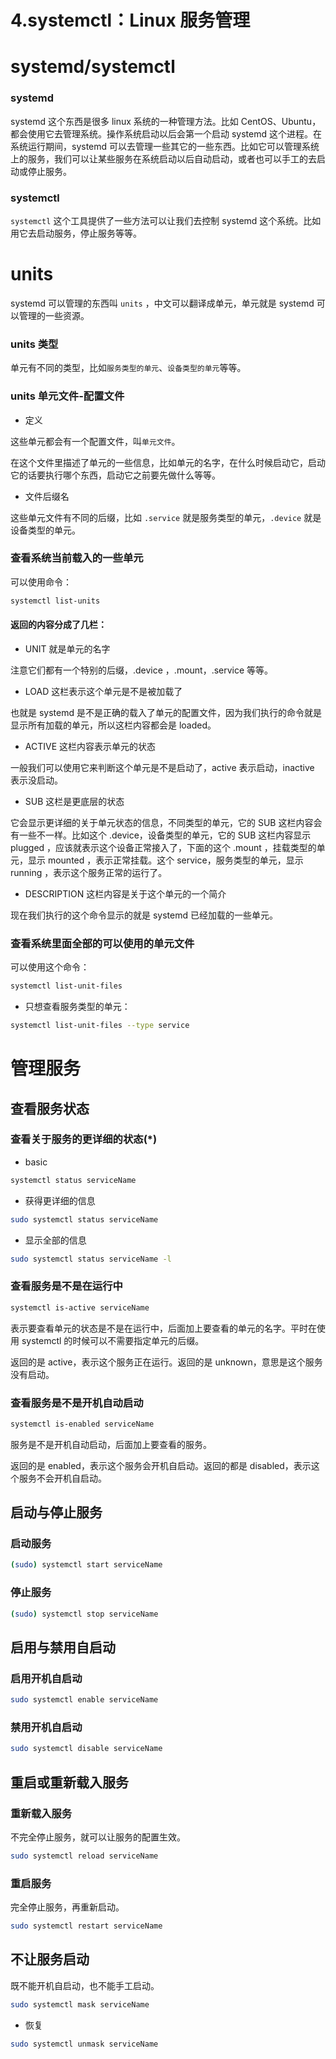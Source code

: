 # 4.systemctl：Linux 服务管理

# systemd/systemctl

### systemd

systemd 这个东西是很多 linux 系统的一种管理方法。比如 CentOS、Ubuntu，都会使用它去管理系统。操作系统启动以后会第一个启动 systemd 这个进程。在系统运行期间，systemd 可以去管理一些其它的一些东西。比如它可以管理系统上的服务，我们可以让某些服务在系统启动以后自动启动，或者也可以手工的去启动或停止服务。

### systemctl

`systemctl` 这个工具提供了一些方法可以让我们去控制 systemd 这个系统。比如用它去启动服务，停止服务等等。

# units

systemd 可以管理的东西叫 `units` ，中文可以翻译成单元，单元就是 systemd 可以管理的一些资源。

### units 类型

单元有不同的类型，比如`服务类型的单元`、`设备类型的单元`等等。

### units 单元文件-配置文件

- 定义

这些单元都会有一个配置文件，叫`单元文件`。

在这个文件里描述了单元的一些信息，比如单元的名字，在什么时候启动它，启动它的话要执行哪个东西，启动它之前要先做什么等等。

- 文件后缀名

这些单元文件有不同的后缀，比如 `.service` 就是服务类型的单元，`.device` 就是设备类型的单元。

### 查看系统当前载入的一些单元

可以使用命令：

```bash
systemctl list-units
```

#### 返回的内容分成了几栏：

- UNIT 就是单元的名字

注意它们都有一个特别的后缀，.device ，.mount，.service 等等。

- LOAD 这栏表示这个单元是不是被加载了

也就是 systemd 是不是正确的载入了单元的配置文件，因为我们执行的命令就是显示所有加载的单元，所以这栏内容都会是 loaded。

- ACTIVE 这栏内容表示单元的状态

一般我们可以使用它来判断这个单元是不是启动了，active 表示启动，inactive 表示没启动。

- SUB 这栏是更底层的状态

它会显示更详细的关于单元状态的信息，不同类型的单元，它的 SUB 这栏内容会有一些不一样。比如这个 .device，设备类型的单元，它的 SUB 这栏内容显示 plugged ，应该就表示这个设备正常接入了，下面的这个 .mount ，挂载类型的单元，显示 mounted ，表示正常挂载。这个 service，服务类型的单元，显示 running ，表示这个服务正常的运行了。

- DESCRIPTION 这栏内容是关于这个单元的一个简介

现在我们执行的这个命令显示的就是 systemd 已经加载的一些单元。

### 查看系统里面全部的可以使用的单元文件

可以使用这个命令：

```bash
systemctl list-unit-files
```

- 只想查看服务类型的单元：

```bash
systemctl list-unit-files --type service
```

# 管理服务

## 查看服务状态

### 查看关于服务的更详细的状态(\*)

- basic

```bash
systemctl status serviceName
```

- 获得更详细的信息

```bash
sudo systemctl status serviceName
```

- 显示全部的信息

```bash
sudo systemctl status serviceName -l
```

### 查看服务是不是在运行中

```bash
systemctl is-active serviceName

```

表示要查看单元的状态是不是在运行中，后面加上要查看的单元的名字。平时在使用 systemctl 的时候可以不需要指定单元的后缀。

返回的是 active，表示这个服务正在运行。返回的是 unknown，意思是这个服务没有启动。

### 查看服务是不是开机自动启动

```bash
systemctl is-enabled serviceName
```

服务是不是开机自动启动，后面加上要查看的服务。

返回的是 enabled，表示这个服务会开机自启动。返回的都是 disabled，表示这个服务不会开机自启动。

## 启动与停止服务

### 启动服务

```bash
(sudo) systemctl start serviceName
```

### 停止服务

```bash
(sudo) systemctl stop serviceName
```

## 启用与禁用自启动

### 启用开机自启动

```bash
sudo systemctl enable serviceName
```

### 禁用开机自启动

```bash
sudo systemctl disable serviceName
```

## 重启或重新载入服务

### 重新载入服务

不完全停止服务，就可以让服务的配置生效。

```bash
sudo systemctl reload serviceName
```

### 重启服务

完全停止服务，再重新启动。

```bash
sudo systemctl restart serviceName
```

## 不让服务启动

既不能开机自启动，也不能手工启动。

```bash
sudo systemctl mask serviceName
```

- 恢复

```bash
sudo systemctl unmask serviceName
```
